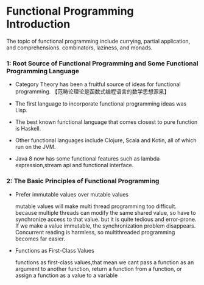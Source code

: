 #            Functional Programming Introduction

   The topic of functional programming include currying, partial application, and comprehensions. 
   combinators, laziness, and monads.

###  1: Root Source of Functional Programming and Some Functional Programming Language

* Category Theory has been a fruitful source of ideas for functional programming.
        【范畴论理论是函数式编程语言的数学思想源泉】
* The first language to incorporate functional programming ideas was Lisp.

* The best known functional language that comes closest to pure function is Haskell.

* Other functional languages include Clojure, Scala and Kotin, all of which run on the JVM.

* Java 8 now has some functional features such as lambda expression,stream api and functional interface.


###  2: The Basic Principles of Functional Programming
* Prefer immutable values over mutable values

  mutable values will make multi thread programming too difficult. 
  because multiple threads can modify the same shared value, so have to synchronize access to that value. 
  but it is quite tedious and error-prone.
  If we make a value immutable, the synchronization problem disappears. Concurrent reading
  is harmless, so multithreaded programming becomes far easier.
  
  
* Functions as First-Class Values
   
   functions as first-class values,that mean we cant pass a function
   as an argument to another function, return a function from a function, or assign a function
   as a value to a variable
   
   